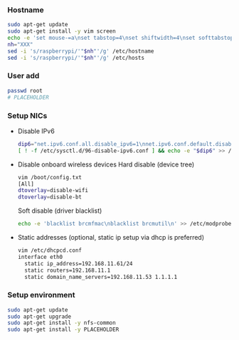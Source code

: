 ### Hostname
```bash
sudo apt-get update
sudo apt-get install -y vim screen
echo -e 'set mouse-=a\nset tabstop=4\nset shiftwidth=4\nset softtabstop=4\nset expandtab\n' > ~/.vimrc
nh="XXX"
sed -i 's/raspberrypi/'"$nh"'/g' /etc/hostname
sed -i 's/raspberrypi/'"$nh"'/g' /etc/hosts
```
### User add
```bash
passwd root
# PLACEHOLDER
```
### Setup NICs
- Disable IPv6
  ```bash
  dip6="net.ipv6.conf.all.disable_ipv6=1\nnet.ipv6.conf.default.disable_ipv6=1\nnet.ipv6.conf.lo.disable_ipv6=1\nnet.ipv6.conf.eth0.disable_ipv6=1\n"
  [ ! -f /etc/sysctl.d/96-disable-ipv6.conf ] && echo -e "$dip6" >> /etc/sysctl.d/96-disable-ipv6.conf || echo "IPv6 Already disabled?"
  ```
- Disable onboard wireless devices
  Hard disable (device tree)
  ```bash
  vim /boot/config.txt
  [All]
  dtoverlay=disable-wifi
  dtoverlay=disable-bt
  ```
  Soft disable (driver blacklist)
  ```bash
  echo -e 'blacklist brcmfmac\nblacklist brcmutil\n' >> /etc/modprobe.d/brcm-blacklist.conf
  ```
- Static addresses (optional, static ip setup via dhcp is preferred)
  ```bash
  vim /etc/dhcpcd.conf
  interface eth0
    static ip_address=192.168.11.61/24    
    static routers=192.168.11.1
    static domain_name_servers=192.168.11.53 1.1.1.1
  ```
### Setup environment
```bash
sudo apt-get update
sudo apt-get upgrade
sudo apt-get install -y nfs-common
sudo apt-get install -y PLACEHOLDER
```
